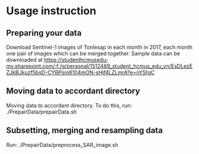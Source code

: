 # Usage instruction

## Preparing your data
Download Sentinel-1 images of Tonlesap in each month in 2017, each month one pair of images which can be merged together.
Sample data can be downloaded at https://studenthcmusedu-my.sharepoint.com/:f:/g/personal/1512489_student_hcmus_edu_vn/EsDLezEZJkBJkuzf5bsD-CYBPsm8104mON-sHjf4LZLmrA?e=nYStgC

## Moving data to accordant directory
Moving data to accordant directory. To do this, run:
./PrepairData/prepairData.sh

## Subsetting, merging and resampling data
Run:
./PrepairData/preprocess_SAR_image.sh
